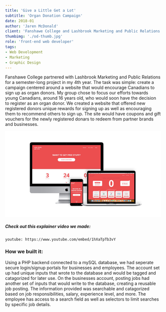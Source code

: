 ```yaml
---
title: 'Give a Little Get a Lot'
subtitle: 'Organ Donation Campaign'
date: 2018-01
author: 'Jaren McDonald'
client: 'Fanshawe College and Lashbrook Marketing and Public Relations'
thumbimg: './od-thumb.jpg'
role: 'front-end web developer'
tags:
- Web Development
- Marketing
- Graphic Design
---
```


Fanshawe College partnered with Lashbrook Marketing and Public Relations for a semester-long project in my 4th year. The task was simple: create a campaign centered around a website that would encourage Canadians to sign up as organ donors. My group chose to focus our efforts towards young Canadians, around 16 years old, who would soon have the decision to register as an organ donor. We created a website that offered new registered donors unique rewards for signing up as well as encouraging them to recommend others to sign up. The site would have coupons and gift vouchers for the newly registered donars to redeem from partner brands and businesses.

![Computers and cell phones with the Give a Little website](./od-devices.jpg)

##### Check out this explainer video we made:

`youtube: https://www.youtube.com/embed/1hXaTpTb3vY`

### How we built it:

Using a PHP backend connected to a mySQL database, we had seperate secure login/signup portals for businesses and employees. The account set up had unique inputs that wrote to the database and would be tagged and catagorized for later use. On the businesses account, posting jobs had another set of inputs that would write to the database, creating a reusable job posting. The information provided was searchable and catagorized based on job responsibilities, salary, experience level, and more. The employee has access to a search field as well as selectors to limit searches by specific job details.